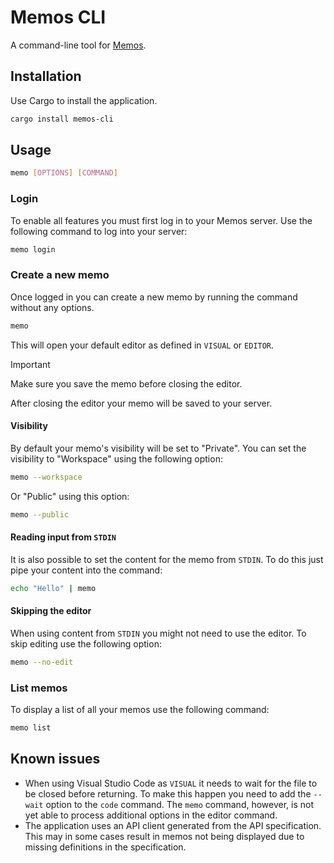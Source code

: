 # Memos CLI

A command-line tool for [Memos](https://www.usememos.com/).

## Installation

Use Cargo to install the application.

```bash
cargo install memos-cli
```

## Usage

```bash
memo [OPTIONS] [COMMAND]
```

### Login

To enable all features you must first log in to your Memos server. Use the
following command to log into your server:

```bash
memo login
```

### Create a new memo

Once logged in you can create a new memo by running the command without any
options.

```bash
memo
```

This will open your default editor as defined in `VISUAL` or `EDITOR`.

> [!IMPORTANT]  
> Make sure you save the memo before closing the editor.

After closing the editor your memo will be saved to your server.

#### Visibility

By default your memo's visibility will be set to "Private". You can set the
visibility to "Workspace" using the following option:

```bash
memo --workspace
```

Or "Public" using this option:

```bash
memo --public
```

#### Reading input from `STDIN`

It is also possible to set the content for the memo from `STDIN`. To do this
just pipe your content into the command:

```bash
echo "Hello" | memo
```

#### Skipping the editor

When using content from `STDIN` you might not need to use the editor. To skip
editing use the following option:

```bash
memo --no-edit
```

### List memos

To display a list of all your memos use the following command:

```bash
memo list
```

## Known issues

- When using Visual Studio Code as `VISUAL` it needs to wait for the file to be
  closed before returning. To make this happen you need to add the `--wait`
  option to the `code` command. The `memo` command, however, is not yet able to
  process additional options in the editor command.
- The application uses an API client generated from the API specification. This
  may in some cases result in memos not being displayed due to missing
  definitions in the specification.
